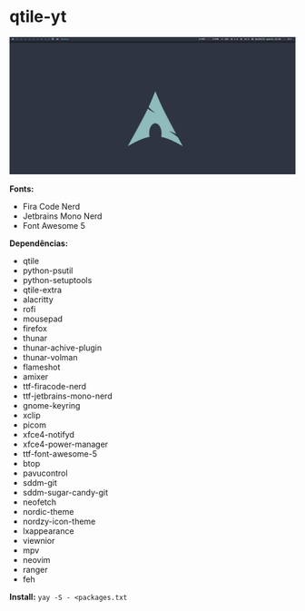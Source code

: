 # qtile-yt

![Preview](preview/preview.png)

**Fonts:**
* Fira Code Nerd
* Jetbrains Mono Nerd
* Font Awesome 5

**Dependências:**
* qtile
* python-psutil
* python-setuptools
* qtile-extra
* alacritty
* rofi
* mousepad
* firefox
* thunar
* thunar-achive-plugin
* thunar-volman
* flameshot
* amixer
* ttf-firacode-nerd
* ttf-jetbrains-mono-nerd
* gnome-keyring
* xclip
* picom
* xfce4-notifyd
* xfce4-power-manager
* ttf-font-awesome-5
* btop
* pavucontrol
* sddm-git
* sddm-sugar-candy-git
* neofetch
* nordic-theme
* nordzy-icon-theme
* lxappearance
* viewnior
* mpv
* neovim
* ranger
* feh

**Install:**
`yay -S - <packages.txt`
